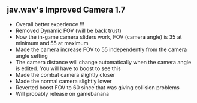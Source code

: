 ## jav.wav's Improved Camera 1.7
- Overall better experience !!!
- Removed Dynamic FOV (will be back trust)
- Now the in-game camera sliders work, FOV (camera angle) is 35 at minimum and 55 at maximum
- Made the camera increase FOV to 55 independently from the camera angle setting
- The camera distance will change automatically when the camera angle is edited. You will have to boost to see this
- Made the combat camera slightly closer
- Made the normal camera slightly lower
- Reverted boost FOV to 60 since that was giving collision problems
- Will probably release on gamebanana
